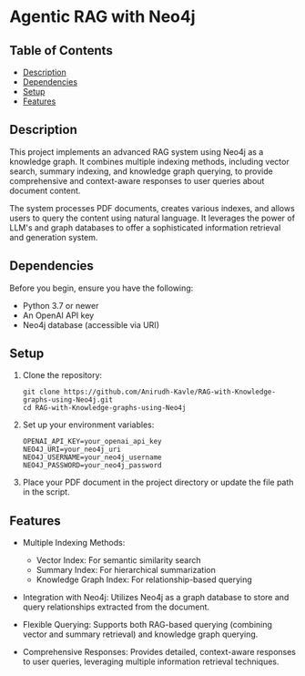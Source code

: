 # Agentic RAG with Neo4j

## Table of Contents
- [Description](#description)
- [Dependencies](#dependencies)
- [Setup](#setup)
- [Features](#features)

## Description

This project implements an advanced RAG system using Neo4j as a knowledge graph. It combines multiple indexing methods, including vector search, summary indexing, and knowledge graph querying, to provide comprehensive and context-aware responses to user queries about document content.

The system processes PDF documents, creates various indexes, and allows users to query the content using natural language. It leverages the power of LLM's and graph databases to offer a sophisticated information retrieval and generation system.

## Dependencies

Before you begin, ensure you have the following:

- Python 3.7 or newer
- An OpenAI API key
- Neo4j database (accessible via URI)

## Setup

1. Clone the repository:
   ```
   git clone https://github.com/Anirudh-Kavle/RAG-with-Knowledge-graphs-using-Neo4j.git
   cd RAG-with-Knowledge-graphs-using-Neo4j
   ```

2. Set up your environment variables:
   ```
   OPENAI_API_KEY=your_openai_api_key
   NEO4J_URI=your_neo4j_uri
   NEO4J_USERNAME=your_neo4j_username
   NEO4J_PASSWORD=your_neo4j_password
   ```
   
3. Place your PDF document in the project directory or update the file path in the script.

## Features

- Multiple Indexing Methods:
  - Vector Index: For semantic similarity search
  - Summary Index: For hierarchical summarization
  - Knowledge Graph Index: For relationship-based querying

- Integration with Neo4j:
  Utilizes Neo4j as a graph database to store and query relationships extracted from the document.

- Flexible Querying:
  Supports both RAG-based querying (combining vector and summary retrieval) and knowledge graph querying.

- Comprehensive Responses:
  Provides detailed, context-aware responses to user queries, leveraging multiple information retrieval techniques.
